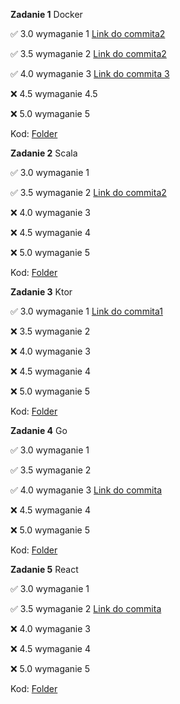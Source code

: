 **Zadanie 1** Docker


:white_check_mark: 3.0 wymaganie 1 [Link do commita2 ](https://github.com/KonradWyka/ebiznes/commit/9cde25489ad0a0f208dd85b67096339d808714a5)

:white_check_mark: 3.5 wymaganie 2 [Link do commita2 ](https://github.com/KonradWyka/ebiznes/commit/ecc6c3d1590bbd1532b7e500e30da5adf94a7450)

:white_check_mark: 4.0 wymaganie 3 [Link do commita 3](https://github.com/KonradWyka/ebiznes/commit/e736762262745cd22f13f5649797dc27048a6739)

:x: 4.5 wymaganie 4.5

:x: 5.0 wymaganie 5

Kod: [Folder](https://github.com/KonradWyka/ebiznes/tree/main/zadanie_1)


**Zadanie 2** Scala


:white_check_mark: 3.0 wymaganie 1 

:white_check_mark: 3.5 wymaganie 2 [Link do commita2 ](https://github.com/KonradWyka/ebiznes/commit/15f7703c6acd3a74e9a230a879fc1a3fa1ab6982)

:x: 4.0 wymaganie 3

:x: 4.5 wymaganie 4

:x: 5.0 wymaganie 5

Kod: [Folder](https://github.com/KonradWyka/ebiznes/tree/main/zadanie2/Zadanie2)

**Zadanie 3** Ktor


:white_check_mark: 3.0 wymaganie 1 [Link do commita1](https://github.com/KonradWyka/ebiznes/commit/4010ea035fbd2443397ba95fe085b754b5426e0b)

:x: 3.5 wymaganie 2 

:x: 4.0 wymaganie 3

:x: 4.5 wymaganie 4

:x: 5.0 wymaganie 5

Kod: [Folder](https://github.com/KonradWyka/ebiznes/tree/main/zadanie_3)


**Zadanie 4** Go


:white_check_mark: 3.0 wymaganie 1 

:white_check_mark: 3.5 wymaganie 2 

:white_check_mark: 4.0 wymaganie 3 [Link do commita](https://github.com/KonradWyka/ebiznes/commit/ff601d149df76cfa4fdfc6b4bf602d371d7b2868)

:x: 4.5 wymaganie 4

:x: 5.0 wymaganie 5

Kod: [Folder](https://github.com/KonradWyka/ebiznes/tree/main/zadanie_4)


**Zadanie 5** React


:white_check_mark: 3.0 wymaganie 1 

:white_check_mark: 3.5 wymaganie 2 [Link do commita](https://github.com/KonradWyka/ebiznes/commit/622940c675f568a0e9c499c4a6e99bf03b987eb1)

:x: 4.0 wymaganie 3

:x: 4.5 wymaganie 4

:x: 5.0 wymaganie 5

Kod: [Folder](https://github.com/KonradWyka/ebiznes/tree/main/zadanie_5)